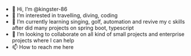 - 👋 Hi, I’m @kingster-86
- 👀 I’m interested in travelling, diving, coding
- 🌱 I’m currently learning singing, golf, automation and revive my c skills after did many projects on spring boot, typescript
- 💞️ I’m looking to collaborate on all kind of small projects and enterprise projects where I can help
- 📫 How to reach me here

<!---
kingster-86/kingster-86 is a ✨ special ✨ repository because its `README.md` (this file) appears on your GitHub profile.
You can click the Preview link to take a look at your changes.
--->
